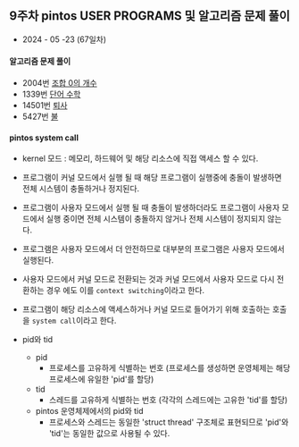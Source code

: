 ## 9주차 pintos USER PROGRAMS 및 알고리즘 문제 풀이

- 2024 - 05 -23 (67일차)    

#### 알고리즘 문제 풀이   
* 2004번 [조합 0의 개수](https://github.com/dongyeoppp/Jungle_TIL/blob/main/jungle_week09/bk_2004.py)   
* 1339번 [단어 수학](https://github.com/dongyeoppp/Jungle_TIL/blob/main/jungle_week09/bk_1339.py)   
* 14501번 [퇴사](https://github.com/dongyeoppp/Jungle_TIL/blob/main/jungle_week09/bk_14501.py)   
* 5427번 [불](https://github.com/dongyeoppp/Jungle_TIL/blob/main/jungle_week09/bk_5427.py)     

#### pintos system call   
* kernel 모드 : 메모리, 하드웨어 및 해당 리소스에 직접 액세스 할 수 있다.   
* 프로그램이 커널 모드에서 실행 될 때 해당 프로그램이 실행중에 충돌이 발생하면 전체 시스템이 충돌하거나 정지된다.   
* 프로그램이 사용자 모드에서 실행 될 때 충돌이 발생하더라도 프로그램이 사용자 모드에서 실행 중이면 전체 시스템이 충돌하지 않거나 전체 시스템이 정지되지 않는다.    
* 프로그램은 사용자 모드에서 더 안전하므로 대부분의 프로그램은 사용자 모드에서 실행된다.   
* 사용자 모드에서 커널 모드로 전환되는 것과 커널 모드에서 사용자 모드로 다시 전환하는 경우 에도 이를  ```context switching```이라고 한다.   
* 프로그램이 해당 리소스에 액세스하거나 커널 모드로 들어가기 위해 호출하는 호출을 ```system call```이라고 한다.   

* pid와 tid   
    * pid   
        * 프로세스를 고유하게 식별하는 번호 (프로세스를 생성하면 운영체제는 해당 프로세스에 유일한 'pid'를 할당)   
    * tid       
        * 스레드를 고유하게 식별하는 번호 (각각의 스레드에는 고유한 'tid'를 할당)   
    * pintos 운영체제에서의 pid와 tid   
        * 프로세스와 스레드는 동일한 'struct thread' 구조체로 표현되므로 'pid'와 'tid'는 동일한 값으로 사용될 수 있다.         

